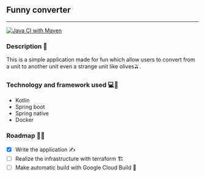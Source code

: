 ## Funny converter
___
[![Java CI with Maven](https://github.com/nico-iaco/funny-converter-be/actions/workflows/maven.yml/badge.svg?branch=main)](https://github.com/nico-iaco/funny-converter-be/actions/workflows/maven.yml)

### Description 📝
This is a simple application made for fun which allow users to convert from a unit to another unit even a strange unit like olives🫒.

### Technology and framework used 💻🧪
-  Kotlin
-  Spring boot
-  Spring native
-  Docker

### Roadmap 🚀🏁
-  [x] Write the application ✍️
-  [ ] Realize the infrastructure with terraform 🏗️
-  [ ] Make automatic build with Google Cloud Build 🔁